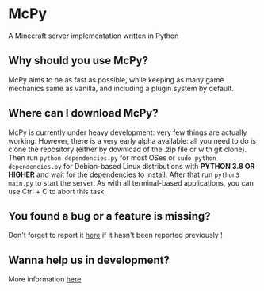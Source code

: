 # McPy

A Minecraft server implementation written in Python

## Why should you use McPy?
McPy aims to be as fast as possible, while keeping as many game mechanics same as vanilla, and including a plugin system by default.

## Where can I download McPy?
McPy is currently under heavy development: very few things are actually working. However, there is a very early alpha available: all you need to do is clone the repository (either by download of the .zip file or with git clone). Then run `python dependencies.py` for most OSes or `sudo python dependencies.py` for Debian-based Linux distributions with **PYTHON 3.8 OR HIGHER** and wait for the dependencies to install. After that run `python3 main.py` to start the server. As with all terminal-based applications, you can use Ctrl + C to abort this task.

## You found a bug or a feature is missing?
Don't forget to report it [here](https://github.com/tazz4843/McPy/issues) if it hasn't been reported previously !

## Wanna help us in development?
More information [here](docs/howto_git.md)
